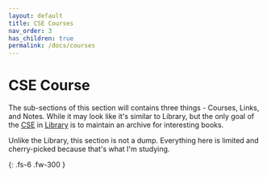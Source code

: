 ```yaml
---
layout: default
title: CSE Courses
nav_order: 3
has_children: true
permalink: /docs/courses
---
```


# CSE Course

The sub-sections of this section will contains three things - Courses, Links, and Notes. While it may look like it's similar to Library, but the only goal of the [CSE](../library/cs) in [Library](../books) is to maintain an archive for interesting books.

Unlike the Library, this section is not a dump. Everything here is limited and cherry-picked because that's what I'm studying.

{: .fs-6 .fw-300 }
